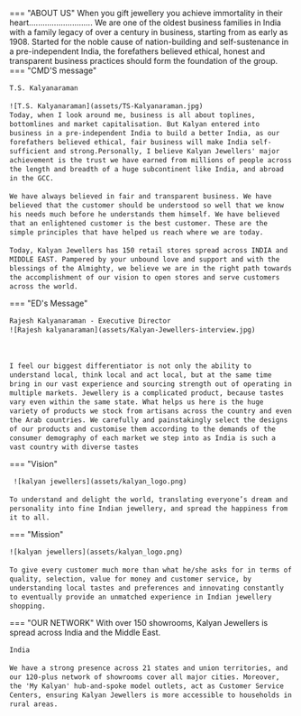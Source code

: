 === "ABOUT US"
    When you gift jewellery you achieve immortality in their heart............................
    We are one of the oldest business families in India with a family legacy of over a century in business, starting from as early as 1908. Started for the noble cause of nation-building and self-sustenance in a pre-independent India, the forefathers believed ethical, honest and transparent business practices should form the foundation of the group.
=== "CMD'S message"

    T.S. Kalyanaraman

    ![T.S. Kalyanaraman](assets/TS-Kalyanaraman.jpg)
    Today, when I look around me, business is all about toplines, bottomlines and market capitalisation. But Kalyan entered into business in a pre-independent India to build a better India, as our forefathers believed ethical, fair business will make India self-sufficient and strong.Personally, I believe Kalyan Jewellers' major achievement is the trust we have earned from millions of people across the length and breadth of a huge subcontinent like India, and abroad in the GCC.

    We have always believed in fair and transparent business. We have believed that the customer should be understood so well that we know his needs much before he understands them himself. We have believed that an enlightened customer is the best customer. These are the simple principles that have helped us reach where we are today.

    Today, Kalyan Jewellers has 150 retail stores spread across INDIA and MIDDLE EAST. Pampered by your unbound love and support and with the blessings of the Almighty, we believe we are in the right path towards the accomplishment of our vision to open stores and serve customers across the world.
=== "ED's Message"


    Rajesh Kalyanaraman - Executive Director
    ![Rajesh kalyanaraman](assets/Kalyan-Jewellers-interview.jpg)



    I feel our biggest differentiator is not only the ability to understand local, think local and act local, but at the same time bring in our vast experience and sourcing strength out of operating in multiple markets. Jewellery is a complicated product, because tastes vary even within the same state. What helps us here is the huge variety of products we stock from artisans across the country and even the Arab countries. We carefully and painstakingly select the designs of our products and customise them according to the demands of the consumer demography of each market we step into as India is such a vast country with diverse tastes
=== "Vision"

     ![kalyan jewellers](assets/kalyan_logo.png)
     
    To understand and delight the world, translating everyone’s dream and personality into fine Indian jewellery, and spread the happiness from it to all.
=== "Mission"

    ![kalyan jewellers](assets/kalyan_logo.png)

    To give every customer much more than what he/she asks for in terms of quality, selection, value for money and customer service, by understanding local tastes and preferences and innovating constantly to eventually provide an unmatched experience in Indian jewellery shopping.
=== "OUR NETWORK"
    With over 150 showrooms, Kalyan Jewellers is spread across India and the Middle East.

    India

    We have a strong presence across 21 states and union territories, and our 120-plus network of showrooms cover all major cities. Moreover, the 'My Kalyan' hub-and-spoke model outlets, act as Customer Service Centers, ensuring Kalyan Jewellers is more accessible to households in rural areas.